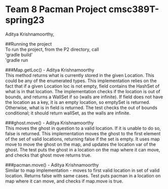 # Team 8 Pacman Project cmsc389T-spring23


Aditya Krishnamoorthy, 





##Running the project
<br />
To run the project, from the P2 directory, call
<br />'gradle build'<br/>'gradle run<br />


###Map.getLoc() - Aditya Krishnamoorthy<br />
This method returns what is currently stored in the given Location. This could be any of the enumerated types.
This implementation relies on the fact that if a given Location loc is not empty, field contains the HashSet of what is in that location.
The implementation checks if the location is out of bounds, and returns a WallSet if so (walls are infinite). If field does not have the location as a key,
it is an empty location, so emptySet is returned. Otherwise, what is in field is returned.
The test checks the out of bounds conditional; it should return wallSet, as the walls are infinite.

###ghost.move() - Aditya Krishnamoorthy<br />
This moves the ghost in question to a valid location. If it is unable to do so, false is returned.
This implementation moves the ghost to the first element of the set of valid locations, returning false if the set is empty. It uses map move to move the ghost on the map, and updates the location var of the ghost. The test puts the ghost in a location on the map where it can move, and checks that ghost move returns true.

###pacman.move() - Aditya Krishnamoorthy<br />
Similar to map implementation - moves to first valid location in set of valid location. Returns false with same cases.
Test puts pacman in a location on map where it can move, and checks if map.move is true.